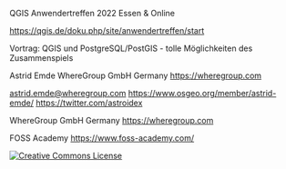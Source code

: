 QGIS Anwendertreffen 2022 Essen & Online

https://qgis.de/doku.php/site/anwendertreffen/start


Vortrag: QGIS und PostgreSQL/PostGIS - tolle Möglichkeiten des Zusammenspiels 

Astrid Emde
WhereGroup GmbH Germany
https://wheregroup.com

astrid.emde@wheregroup.com
https://www.osgeo.org/member/astrid-emde/
https://twitter.com/astroidex

WhereGroup GmbH Germany
https://wheregroup.com

FOSS Academy 
https://www.foss-academy.com/

[![Creative Commons License](http://i.creativecommons.org/l/by-sa/4.0/88x31.png)](https://creativecommons.org/licenses/by-sa/4.0/deed.de)